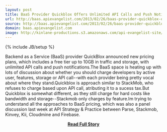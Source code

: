 ```yaml
---
layout: post
title: BaaS Provider Quickblox Offers Unlimited API Calls and Push Notifications
url: http://baas.apievangelist.com/2013/02/26/baas-provider-quickblox-offers-unlimited-api-calls-and-push-notifications/
source: http://baas.apievangelist.com/2013/02/26/baas-provider-quickblox-offers-unlimited-api-calls-and-push-notifications/
domain: baas.apievangelist.com
image: http://kinlane-productions.s3.amazonaws.com/api-evangelist-site/blog/quickblox-logo.png
---
```

{% include JB/setup %}<p>Backend as a Service (BaaS) provider QuickBlox announced new pricing plans, which includes a free tier up to 10GB in traffic and storage, with unlimited API calls and push notifications.The BaaS space is heating up with lots of discussion about whether you should charge developers by active user, features, storage or API call--with each provider being pretty vocal about where they stand.Quickblox is approach similar to StackMob, who refuses to charge based upon API call, atributing it to a sucess tax.But Quickblox is somewhat different, as they still charge for hard costs like bandwidth and storage--Stackmob only charges by feature.Im trying to understand all the approaches to BaaS pricing, which was also a panel discussion last week at API Strategy &amp; Practice between Parse, Stackmob, Kinvey, Kii, Cloudmine and Firebase.</p>
<center><p><a href="http://baas.apievangelist.com/2013/02/26/baas-provider-quickblox-offers-unlimited-api-calls-and-push-notifications/" style='padding:25px; font-sze:18px; font-weight: bold;'>Read Full Story</a></p></center>
